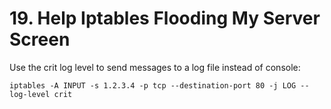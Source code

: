 # 19. Help Iptables Flooding My Server Screen

Use the crit log level to send messages to a log file instead of console:
```
iptables -A INPUT -s 1.2.3.4 -p tcp --destination-port 80 -j LOG --log-level crit
```
